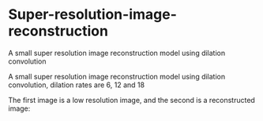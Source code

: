 # Super-resolution-image-reconstruction
A small super resolution image reconstruction model using dilation convolution

A small super resolution image reconstruction model using dilation convolution, dilation rates are 6, 12 and 18

The first image is a low resolution image, and the second is a reconstructed image:
